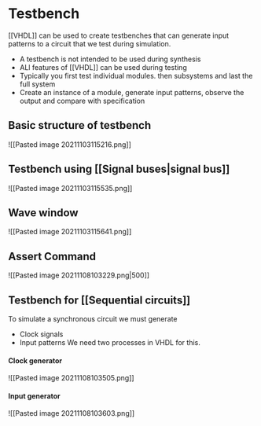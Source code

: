 # Testbench
[[VHDL]] can be used to create testbenches that can generate input patterns to a circuit that we test during simulation.
- A testbench is not intended to be used during synthesis
- ALl features of [[VHDL]] can be used during testing
- Typically you first test individual modules. then subsystems and last the full system
- Create an instance of a module, generate input patterns, observe the output and compare with specification

## Basic structure of testbench
![[Pasted image 20211103115216.png]]
## Testbench using [[Signal buses|signal bus]]
![[Pasted image 20211103115535.png]] 
## Wave window
![[Pasted image 20211103115641.png]]

## Assert Command
![[Pasted image 20211108103229.png|500]]

## Testbench for [[Sequential circuits]]
To simulate a synchronous circuit we must generate
- Clock signals
- Input patterns
We need two processes in VHDL for this. 

#### Clock generator
![[Pasted image 20211108103505.png]]

#### Input generator 
![[Pasted image 20211108103603.png]]

 